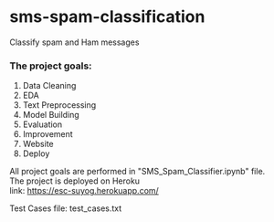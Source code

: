 # sms-spam-classification
Classify spam and Ham messages

### The project goals:
  1. Data Cleaning
  2. EDA
  3. Text Preprocessing
  4. Model Building
  5. Evaluation
  6. Improvement
  7. Website
  8. Deploy


All project goals are performed in "SMS_Spam_Classifier.ipynb" file.  
The project is deployed on Heroku  
link: https://esc-suyog.herokuapp.com/

Test Cases file: test_cases.txt
